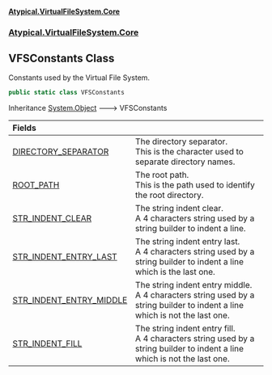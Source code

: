 #### [Atypical.VirtualFileSystem.Core](VirtualFileSystem.md 'VirtualFileSystem')
### [Atypical.VirtualFileSystem.Core](VirtualFileSystem.md#Atypical.VirtualFileSystem.Core 'Atypical.VirtualFileSystem.Core')

## VFSConstants Class

Constants used by the Virtual File System.

```csharp
public static class VFSConstants
```

Inheritance [System.Object](https://docs.microsoft.com/en-us/dotnet/api/System.Object 'System.Object') &#129106; VFSConstants

| Fields | |
| :--- | :--- |
| [DIRECTORY_SEPARATOR](VFSConstants.DIRECTORY_SEPARATOR.md 'Atypical.VirtualFileSystem.Core.VFSConstants.DIRECTORY_SEPARATOR') | The directory separator.<br/>This is the character used to separate directory names. |
| [ROOT_PATH](VFSConstants.ROOT_PATH.md 'Atypical.VirtualFileSystem.Core.VFSConstants.ROOT_PATH') | The root path.<br/>This is the path used to identify the root directory. |
| [STR_INDENT_CLEAR](VFSConstants.STR_INDENT_CLEAR.md 'Atypical.VirtualFileSystem.Core.VFSConstants.STR_INDENT_CLEAR') | The string indent clear.<br/>A 4 characters string used by a string builder to indent a line. |
| [STR_INDENT_ENTRY_LAST](VFSConstants.STR_INDENT_ENTRY_LAST.md 'Atypical.VirtualFileSystem.Core.VFSConstants.STR_INDENT_ENTRY_LAST') | The string indent entry last.<br/>A 4 characters string used by a string builder to indent a line which is the last one. |
| [STR_INDENT_ENTRY_MIDDLE](VFSConstants.STR_INDENT_ENTRY_MIDDLE.md 'Atypical.VirtualFileSystem.Core.VFSConstants.STR_INDENT_ENTRY_MIDDLE') | The string indent entry middle.<br/>A 4 characters string used by a string builder to indent a line which is not the last one. |
| [STR_INDENT_FILL](VFSConstants.STR_INDENT_FILL.md 'Atypical.VirtualFileSystem.Core.VFSConstants.STR_INDENT_FILL') | The string indent entry fill.<br/>A 4 characters string used by a string builder to indent a line which is not the last one. |
